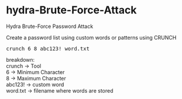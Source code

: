 # hydra-Brute-Force-Attack
Hydra Brute-Force Password Attack

Create a password list using custom words or patterns using CRUNCH<br>
<pre>crunch 6 8 abc123! word.txt</pre>
breakdown:<br>
crunch -> Tool<br>
6 -> Minimum Character<br>
8 -> Maximum Character<br>
abc123! -> custom word<br>
word.txt -> filename where words are stored<br>

